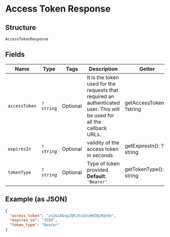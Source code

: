 
# Access Token Response

## Structure

`AccessTokenResponse`

## Fields

| Name | Type | Tags | Description | Getter | Setter |
|  --- | --- | --- | --- | --- | --- |
| `accessToken` | `?string` | Optional | It is the token used for the requests that required an authenticated user. This will be used for all the callback URLs. | getAccessToken(): ?string | setAccessToken(?string accessToken): void |
| `expiresIn` | `?string` | Optional | validity of the access token in seconds | getExpiresIn(): ?string | setExpiresIn(?string expiresIn): void |
| `tokenType` | `?string` | Optional | Type of token provided<br>**Default**: `'Bearer'` | getTokenType(): ?string | setTokenType(?string tokenType): void |

## Example (as JSON)

```json
{
  "access_token": "zn2GcAQugJQRJXcGXsmHZ8LMqVde",
  "expires_in": "3599",
  "token_type": "Bearer"
}
```

